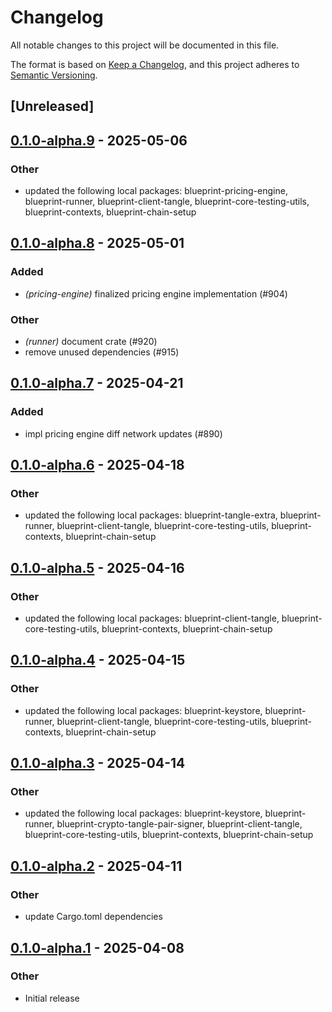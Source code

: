 # Changelog

All notable changes to this project will be documented in this file.

The format is based on [Keep a Changelog](https://keepachangelog.com/en/1.0.0/),
and this project adheres to [Semantic Versioning](https://semver.org/spec/v2.0.0.html).

## [Unreleased]

## [0.1.0-alpha.9](https://github.com/tangle-network/blueprint/compare/blueprint-tangle-testing-utils-v0.1.0-alpha.8...blueprint-tangle-testing-utils-v0.1.0-alpha.9) - 2025-05-06

### Other

- updated the following local packages: blueprint-pricing-engine, blueprint-runner, blueprint-client-tangle, blueprint-core-testing-utils, blueprint-contexts, blueprint-chain-setup

## [0.1.0-alpha.8](https://github.com/tangle-network/blueprint/compare/blueprint-tangle-testing-utils-v0.1.0-alpha.7...blueprint-tangle-testing-utils-v0.1.0-alpha.8) - 2025-05-01

### Added

- *(pricing-engine)* finalized pricing engine implementation (#904)

### Other

- *(runner)* document crate (#920)
- remove unused dependencies (#915)

## [0.1.0-alpha.7](https://github.com/tangle-network/blueprint/compare/blueprint-tangle-testing-utils-v0.1.0-alpha.6...blueprint-tangle-testing-utils-v0.1.0-alpha.7) - 2025-04-21

### Added

- impl pricing engine diff network updates (#890)

## [0.1.0-alpha.6](https://github.com/tangle-network/blueprint/compare/blueprint-tangle-testing-utils-v0.1.0-alpha.5...blueprint-tangle-testing-utils-v0.1.0-alpha.6) - 2025-04-18

### Other

- updated the following local packages: blueprint-tangle-extra, blueprint-runner, blueprint-client-tangle, blueprint-core-testing-utils, blueprint-contexts, blueprint-chain-setup

## [0.1.0-alpha.5](https://github.com/tangle-network/blueprint/compare/blueprint-tangle-testing-utils-v0.1.0-alpha.4...blueprint-tangle-testing-utils-v0.1.0-alpha.5) - 2025-04-16

### Other

- updated the following local packages: blueprint-client-tangle, blueprint-core-testing-utils, blueprint-contexts, blueprint-chain-setup

## [0.1.0-alpha.4](https://github.com/tangle-network/blueprint/compare/blueprint-tangle-testing-utils-v0.1.0-alpha.3...blueprint-tangle-testing-utils-v0.1.0-alpha.4) - 2025-04-15

### Other

- updated the following local packages: blueprint-keystore, blueprint-runner, blueprint-client-tangle, blueprint-core-testing-utils, blueprint-contexts, blueprint-chain-setup

## [0.1.0-alpha.3](https://github.com/tangle-network/blueprint/compare/blueprint-tangle-testing-utils-v0.1.0-alpha.2...blueprint-tangle-testing-utils-v0.1.0-alpha.3) - 2025-04-14

### Other

- updated the following local packages: blueprint-keystore, blueprint-runner, blueprint-crypto-tangle-pair-signer, blueprint-client-tangle, blueprint-core-testing-utils, blueprint-contexts, blueprint-chain-setup

## [0.1.0-alpha.2](https://github.com/tangle-network/blueprint/compare/blueprint-tangle-testing-utils-v0.1.0-alpha.1...blueprint-tangle-testing-utils-v0.1.0-alpha.2) - 2025-04-11

### Other

- update Cargo.toml dependencies

## [0.1.0-alpha.1](https://github.com/tangle-network/blueprint/releases/tag/blueprint-tangle-testing-utils-v0.1.0-alpha.1) - 2025-04-08

### Other

- Initial release
